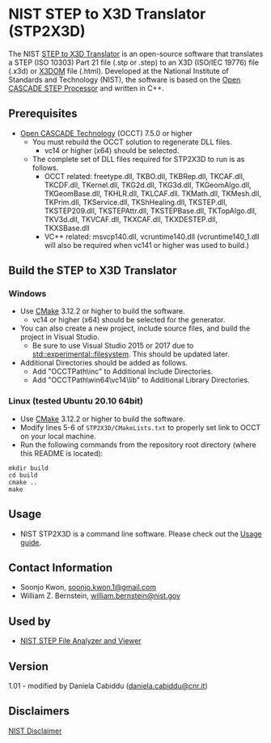 # NIST STEP to X3D Translator (STP2X3D)
The NIST [STEP to X3D Translator](https://www.nist.gov/services-resources/software/step-x3d-translator) is an open-source software that translates a STEP (ISO 10303) Part 21 file (.stp or .step) to an X3D (ISO/IEC 19776) file (.x3d) or [X3DOM](https://www.x3dom.org/) file (.html). Developed at the National Institute of Standards and Technology (NIST), the software is based on the [Open CASCADE STEP Processor](https://dev.opencascade.org/doc/overview/html/occt_user_guides__step.html) and written in C++.  

## Prerequisites
- [Open CASCADE Technology](https://www.opencascade.com/content/latest-release) (OCCT) 7.5.0 or higher
  - You must rebuild the OCCT solution to regenerate DLL files.
    - vc14 or higher (x64) should be selected.
  - The complete set of DLL files required for STP2X3D to run is as follows.
    - OCCT related: freetype.dll, TKBO.dll, TKBRep.dll, TKCAF.dll, TKCDF.dll, TKernel.dll, TKG2d.dll, TKG3d.dll, TKGeomAlgo.dll, TKGeomBase.dll, TKHLR.dll, TKLCAF.dll. TKMath.dll, TKMesh.dll, TKPrim.dll, TKService.dll, TKShHealing.dll, TKSTEP.dll, TKSTEP209.dll, TKSTEPAttr.dll, TKSTEPBase.dll, TKTopAlgo.dll, TKV3d.dll, TKVCAF.dll, TKXCAF.dll, TKXDESTEP.dll, TKXSBase.dll
    - VC++ related: msvcp140.dll, vcruntime140.dll (vcruntime140_1.dll will also be required when vc141 or higher was used to build.)
    
## Build the STEP to X3D Translator 

  ### Windows
  - Use [CMake](https://cmake.org/) 3.12.2 or higher to build the software.
    - vc14 or higher (x64) should be selected for the generator.
  - You can also create a new project, include source files, and build the project in Visual Studio.
    - Be sure to use Visual Studio 2015 or 2017 due to [std::experimental::filesystem](https://docs.microsoft.com/en-us/cpp/standard-library/filesystem?view=msvc-150). This should be updated later.
  - Additional Directories should be added as follows.
    - Add "OCCTPath\inc" to Additional Include Directories.
    - Add "OCCTPath\win64\vc14\lib" to Additional Library Directories.
  
  ### Linux (tested Ubuntu 20.10 64bit)
  - Use [CMake](https://cmake.org/) 3.12.2 or higher to build the software.
  - Modify lines 5-6 of ``STP2X3D/CMakeLists.txt`` to properly set link to OCCT on your local machine.
  - Run the following commands from the repository root directory (where this README is located):
  ```
  mkdir build
  cd build  
  cmake ..
  make
  ```
  
## Usage
- NIST STP2X3D is a command line software. Please check out the [Usage guide](USAGE.md).

## Contact Information
- Soonjo Kwon, soonjo.kwon.1@gmail.com
- William Z. Bernstein, william.bernstein@nist.gov

## Used by
- [NIST STEP File Analyzer and Viewer](https://www.nist.gov/services-resources/software/step-file-analyzer-and-viewer)

## Version
1.01 - modified by Daniela Cabiddu (daniela.cabiddu@cnr.it)

## Disclaimers
[NIST Disclaimer](https://www.nist.gov/disclaimer)
